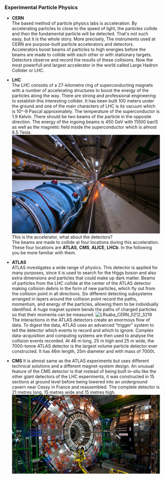 ### Experimental Particle Physics  

- **CERN**  
The based method of particle physics labs is acceleration. By accelerating particles to close to the speed of light, the particles collide and then the fundamental 
particle will be detected. That's not such easy, but it is the whole story. More precisely, The instruments used at CERN are purpose-built particle accelerators and 
detectors. Accelerators boost beams of particles to high energies before the beams are made to collide with each other or with stationary targets.
Detectors observe and record the results of these collisions. Now the most powerfull and largest accelerator in the world called Large Hadron Collider or LHC.  

- **LHC**  
The LHC consists of a 27-kilometre ring of superconducting magnets with a number of accelerating structures to boost the energy of the particles along the way. There are strong and professional engineering to establish this interesting collider. It has been built 100 meters under the ground and one of the main characters of LHC is its vacuum which is 10^-9 Pascal approximately. The temperature of the superconductor is 1.9 Kelvin. There should be two beams of the particle in the opposite direction. The energy of the ingoing beams is 450 GeV with 11000 bar/S as well as the magnetic field inside the superconductor which is almost 8.5 Tesla.   
![201802-030_10](img/201802-030_10.jpg)  
This is the accelerator, what about the detectors?  
The beams are made to collide at four locations during this acceleration. These four locations are **ATLAS**, **CMS**, **ALICE**, **LHCb**. In the following you be more familiar with them.   

- **ATLAS**  
ATLAS investigates a wide range of physics. This detector is applied for many purposes, since it is used to search for the Higgs boson and also extra dimensions and particles that could make up dark matter. Beams of particles from the LHC collide at the center of the ATLAS detector making collision debris in the form of new particles, which fly out from the collision point in all directions. Six different detecting subsystems arranged in layers around the collision point record the paths, momentum, and energy of the particles, allowing them to be individually identified. A huge magnet system bends the paths of charged particles so that their momenta can be measured.
![
LRsaba_CERN_0212_3219](img/LRsaba_CERN_0212_3219.jpg)
The interactions in the ATLAS detectors create an enormous flow of data. To digest the data, ATLAS uses an advanced “trigger” system to tell the detector which events to record and which to ignore. Complex data-acquisition and computing systems are then used to analyse the collision events recorded. At 46 m long, 25 m high and 25 m wide, the 7000-tonne ATLAS detector is the largest volume particle detector ever constructed. It has 46m length, 25m diameter and with mass of 7000t.  

- **CMS**
It is almost same as the ATLAS experiments but uses different technical solutions and a different magnet-system design. An unusual feature of the CMS detector is that instead of being built in-situ like the other giant detectors of the LHC experiments, it was constructed in 15 sections at ground level before being lowered into an underground cavern near Cessy in France and reassembled. The complete detector is 21 metres long, 15 metres wide and 15 metres high.  
![cms1](img/cms1.jpg)

